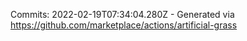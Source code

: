 Commits: 2022-02-19T07:34:04.280Z - Generated via https://github.com/marketplace/actions/artificial-grass
<br>
